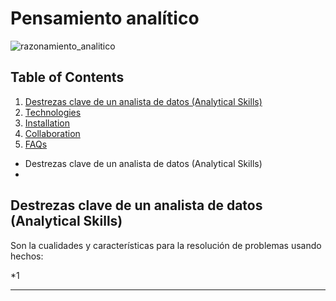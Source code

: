 # Pensamiento analítico

![razonamiento_analitico](https://user-images.githubusercontent.com/92232878/178027313-6f6e3da8-695a-4730-8e18-a3683257e09e.jpg)

## Table of Contents
1. [Destrezas clave de un analista de datos (Analytical Skills)](#Destrezas-clave-de-un-analista-de-datos-(Analytical-Skills))
2. [Technologies](#technologies)
3. [Installation](#installation)
4. [Collaboration](#collaboration)
5. [FAQs](#faqs)

* Destrezas clave de un analista de datos (Analytical Skills)
* 

## Destrezas clave de un analista de datos (Analytical Skills)

Son la cualidades y características para la resolución de problemas usando hechos:

*1 
***


